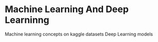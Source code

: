 # Machine Learning And Deep Learninng

Machine learning concepts on kaggle datasets 
Deep Learning models
